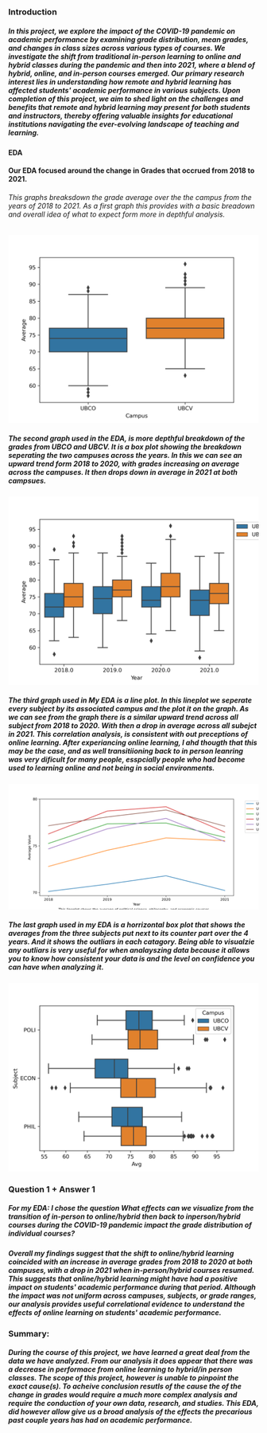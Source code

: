 ### Introduction 
##### In this project, we explore the impact of the COVID-19 pandemic on academic performance by examining grade distribution, mean grades, and changes in class sizes across various types of courses. We investigate the shift from traditional in-person learning to online and hybrid classes during the pandemic and then into 2021, where a blend of hybrid, online, and in-person courses emerged. Our primary research interest lies in understanding how remote and hybrid learning has affected students' academic performance in various subjects. Upon completion of this project, we aim to shed light on the challenges and benefits that remote and hybrid learning may present for both students and instructors, thereby offering valuable insights for educational institutions navigating the ever-evolving landscape of teaching and learning.

#### EDA
#### Our EDA focused around the change in Grades that occrued from 2018 to 2021.
###### This graphs breaksdown the grade average over the the campus from the years of 2018 to 2021. As a first graph this provides with a basic breadown and overall idea of what to expect form more in depthful analysis. 

![Graph 1](images/analysis1image.png)
##### The second graph used in the EDA, is more depthful breakdown of the grades from UBCO and UBCV. It is a box plot showing the breakdown seperating the two campuses across the years. In this we can see an upward trend form 2018 to 2020, with grades increasing on average across the campuses. It then drops down in average in 2021 at both campsues. 

![Graph 1](images/analysis1image2.png)

##### The third graph used in My EDA is a line plot. In this lineplot we seperate every subject by its associated campus and the plot it on the graph. As we can see from the graph there is a similar upward trend across all subject from 2018 to 2020. With then a drop in average across all subejct in 2021. This correlation analysis, is consistent with out preceptions of online learning. After experiancing online learning, I ahd thougth that this may be the case, and as well transitiioning back to in person leanring was very dificult for many people, esspcially people who had become used to learning online and not being in social environments. 
![Graph 1](images/analysis1image3.png)

##### The last graph used in my EDA is a horrizontal box plot that shows the averages from the three subjects put next to its counter part over the 4 years. And it shows the outliars in each catagory. Being able to visualzie any outliars is very useful for when analayszing data because it allows you to know how consistent your data is and the level on confidence you can have when analyzing it. 

![Graph 1](images/analysis1image4.png)



### Question 1 + Answer 1
##### For my EDA: I chose the question What effects can we visualize from the transition of in-person to online/hybrid then back to inperson/hybrid courses during the COVID-19 pandemic impact the grade distribution of individual courses? 


##### Overall my findings suggest that the shift to online/hybrid learning coincided with an increase in average grades from 2018 to 2020 at both campuses, with a drop in 2021 when in-person/hybrid courses resumed. This suggests that online/hybrid learning might have had a positive impact on students' academic performance during that period. Although the impact was not uniform across campuses, subjects, or grade ranges, our analysis provides useful correlational evidence to understand the effects of online learning on students' academic performance.

### Summary:

##### During the course of this project, we have learned a great deal from the data we have analyzed. From our analysis it does appear that there was a decrease in performace from online learning to hybrid/in person classes. The scope of this project, however is unable to pinpoint the exact cause(s). To acheive conclusion resutls of the cause the of the change in grades would require a much more complex analysis and require the conduction of your own data, research, and studies. This EDA, did however allow give us a broad analysis of the effects the precarious past couple years has had on academic performance.



